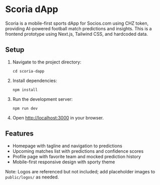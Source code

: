# Scoria dApp

Scoria is a mobile-first sports dApp for Socios.com using CHZ token, providing AI-powered football match predictions and insights. This is a frontend prototype using Next.js, Tailwind CSS, and hardcoded data.

## Setup

1. Navigate to the project directory:
   ```
   cd scoria-dapp
   ```

2. Install dependencies:
   ```
   npm install
   ```

3. Run the development server:
   ```
   npm run dev
   ```

4. Open [http://localhost:3000](http://localhost:3000) in your browser.

## Features
- Homepage with tagline and navigation to predictions
- Upcoming matches list with predictions and confidence scores
- Profile page with favorite team and mocked prediction history
- Mobile-first responsive design with sporty theme

Note: Logos are referenced but not included; add placeholder images to `public/logos/` as needed. 